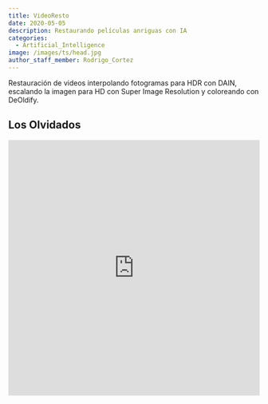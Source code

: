 ```yaml
---
title: VideoResto
date: 2020-05-05
description: Restaurando películas anriguas con IA
categories:
  - Artificial_Intelligence
image: /images/ts/head.jpg
author_staff_member: Rodrigo_Cortez
---
```


Restauración de videos interpolando fotogramas para HDR con DAIN, escalando la imagen para HD con Super Image Resolution y coloreando con DeOldify.

## Los Olvidados

<iframe width="100%" height="512" src="https://www.youtube.com/embed/3LH0jQdNATg" frameborder="0" allow="accelerometer; autoplay; clipboard-write; encrypted-media; gyroscope; picture-in-picture" allowfullscreen></iframe>